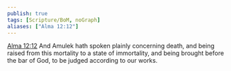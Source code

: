 ```yaml
---
publish: true
tags: [Scripture/BoM, noGraph]
aliases: ["Alma 12:12"]
---
```

[Alma 12:12](https://churchofjesuschrist.org/study/scriptures/bofm/alma/12?lang=eng&id=p12#p12) And Amulek hath spoken plainly concerning death, and being raised from this mortality to a state of immortality, and being brought before the bar of God, to be judged according to our works.
